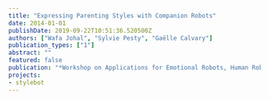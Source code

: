 ```yaml
---
title: "Expressing Parenting Styles with Companion Robots"
date: 2014-01-01
publishDate: 2019-09-22T10:51:36.520500Z
authors: ["Wafa Johal", "Sylvie Pesty", "Gaëlle Calvary"]
publication_types: ["1"]
abstract: ""
featured: false
publication: "*Workshop on Applications for Emotional Robots, Human Robot Interaction (HRI) 2014*"
projects:
- stylebot
---
```


